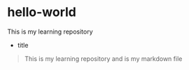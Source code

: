 # hello-world
This is my learning repository
- title
>This is my learning repository and is my markdown file
